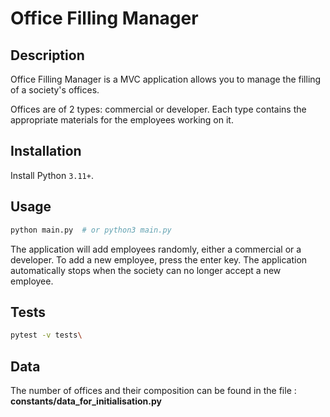 # Office Filling Manager

## Description
Office Filling Manager is a MVC application allows you to manage the filling of a society's offices.

Offices are of 2 types: commercial or developer. Each type contains the appropriate materials for the employees working on it.

## Installation

Install Python `3.11+`.

## Usage

```bash
python main.py  # or python3 main.py
```
The application will add employees randomly, either a commercial or a developer.
To add a new employee, press the enter key.
The application automatically stops when the society can no longer accept a new employee.

## Tests

```bash
pytest -v tests\
```

## Data

The number of offices and their composition can be found in the file :
**constants/data_for_initialisation.py**

